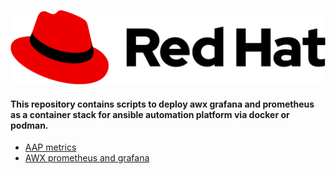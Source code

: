 ![alt text](rh_logo.png)
  
#### This repository contains scripts to deploy awx grafana and prometheus as a container stack for ansible automation platform via docker or podman.
* [AAP metrics](https://developers.redhat.com/articles/2024/08/28/monitor-ansible-automation-platform-using-prometheus-node-exporter-and-grafana?source=sso#procedure)
* [AWX prometheus and grafana](https://github.com/ansible/awx/blob/devel/tools/grafana/README.md)

#### 



# 

